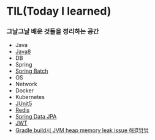 # TIL(Today I learned)

### 그날그날 배운 것들을 정리하는 공간

* Java
* [Java8](https://github.com/pinest94/TIL/tree/master/java8)
* DB
* Spring
* [Spring Batch](https://github.com/pinest94/TIL/tree/master/SpringBatch)
* OS
* Network
* Docker
* Kubernetes
* [JUnit5](https://github.com/pinest94/Java-test)
* [Redis](https://github.com/pinest94/TIL/tree/master/Redis)
* [Spring Data JPA](https://github.com/pinest94/TIL/tree/master/JPA)
* [JWT](https://github.com/pinest94/TIL/tree/master/JWT)
* [Gradle build시 JVM heap memory leak issue 해결방법](https://github.com/pinest94/TIL/blob/master/How%20to%20solve%20jvm%20heap%20memory%20leak%20in%20gradle%20build.md)
